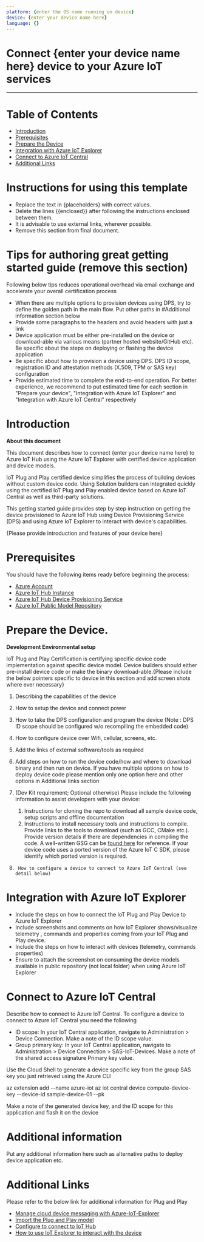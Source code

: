 ```yaml
---
platform: {enter the OS name running on device}
device: {enter your device name here}
language: {}
---
```


Connect {enter your device name here} device to your Azure IoT services
===

---
# Table of Contents

-   [Introduction](#Introduction)
-   [Prerequisites](#Prerequisites)
-   [Prepare the Device](#preparethedevice)
-   [Integration with Azure IoT Explorer](#IntegrationwithAzureIoTExplorer)
-   [Connect to Azure IoT Central](#ConnecttoCentral)
-   [Additional Links](#AdditionalLinks)

# Instructions for using this template

-   Replace the text in {placeholders} with correct values.
-   Delete the lines {{enclosed}} after following the instructions enclosed between them.
-   It is advisable to use external links, wherever possible.
-   Remove this section from final document.

# Tips for authoring great getting started guide (remove this section)
Following below tips reduces operational overhead via email exchange and accelerate your overall certification process

- When there are multiple options to provision devices using DPS, try to define the golden path in the main flow. Put other paths in #Additional information section below
- Provide some paragraphs to the headers and avoid headers with just a link
- Device application must be either pre-installed on the device or download-able via various means (partner hosted website/GitHub etc). Be specific about the steps on deploying or flashing the device application
- Be specific about how to provision a device using DPS. DPS ID scope, registration ID and attestation methods (X.509, TPM or SAS key) configuration
- Provide estimated time to complete the end-to-end operation. For better experience, we recommend to put estimated time for each section in "Prepare your device", "Integration with Azure IoT Explorer" and "Integration with Azure IoT Central" respectively


<a name="Introduction"></a>

# Introduction 

**About this document**

This document describes how to connect {enter your device name here} to Azure IoT Hub using the Azure IoT Explorer with certified device application and device models.

IoT Plug and Play certified device simplifies the process of building devices without custom device code. Using Solution builders can integrated quickly using the certified IoT Plug and Play enabled device based on Azure IoT Central as well as third-party solutions.

This getting started guide provides step by step instruction on getting the device provisioned to Azure IoT Hub using Device Provisioning Service (DPS) and using Azure IoT Explorer to interact with device's capabilities.

{Please provide introduction and features of your device here}

<a name="Prerequisites"></a>
# Prerequisites

You should have the following items ready before beginning the process:

-   [Azure Account](https://portal.azure.com)
-   [Azure IoT Hub Instance](https://docs.microsoft.com/en-us/azure/iot-hub/about-iot-hub)
-   [Azure IoT Hub Device Provisioning Service](https://docs.microsoft.com/en-us/azure/iot-dps/quick-setup-auto-provision)
-   [Azure IoT Public Model Repository](https://docs.microsoft.com/en-us/azure/iot-pnp/concepts-model-repository)


<a name="preparethedevice"></a>
# Prepare the Device.

**Development Environmental setup**

IoT Plug and Play Certification is certifying specific device code implementation against specific device model. Device builders should either pre-install device code or make the binary download-able.{Please include the below pointers specific to device in this section and add screen shots where ever necessary}

1.	Describing the capabilities of the device 
2.	How to setup the device and connect power
3.	How to take the DPS configuration and program the device (Note : DPS ID scope should be configured w/o recompiling the embedded code)
4.	How to configure device over Wifi, cellular, screens, etc.
5.	Add the links of external software/tools as required 
6.	Add steps on how to run the device code/how and where to download binary and then run on device. If you have multiple options on how to deploy device code please mention only one option here and other options in Additional links section
7.	(Dev Kit requirement; Optional otherwise)
	Please include the following information to assist developers with your device:
	1)	Instructions for cloning the repo to download all sample device code, setup scripts and offline documentation
	2)	Instructions to install necessary tools and instructions to compile. Provide links to the tools to download (such as GCC, CMake etc.). 
	Provide version details if there are dependencies in compiling the code.
A well-written GSG can be [found here](https://github.com/azure-rtos/getting-started) for reference. If your device code uses a ported version of the Azure IoT C SDK, please identify which ported version is required.

8.  	How to configure a device to connect to Azure IoT Central (see detail below)

<a name="IntegrationwithAzureIoTExplorer"></a>
# Integration with Azure IoT Explorer

-   Include the steps on how to connect the IoT Plug and Play Device to Azure IoT Explorer
-   Include screenshots and comments on how IoT Explorer shows/visualize telemetry , commands and properties coming from your IoT Plug and Play device.
-   Include the steps on how to interact with devices (telemetry, commands properties)
-   Ensure to attach the screenshot on consuming the device models available in public repository (not local folder) when using Azure IoT Explorer

<a name="ConnecttoCentral"></a>
# Connect to Azure IoT Central
Describe how to connect to Azure IoT Central.
To configure a device to connect to Azure IoT Central you need the following
	
-    ID scope: In your IoT Central application, navigate to Administration > Device Connection. Make a note of the ID scope value.
-    Group primary key: In your IoT Central application, navigate to Administration > Device Connection > SAS-IoT-Devices. Make a note of the shared access signature Primary key value.

Use the Cloud Shell to generate a device specific key from the group SAS key you just retrieved using the Azure CLI

az extension add --name azure-iot
az iot central device compute-device-key  --device-id sample-device-01 --pk <the group SAS primary key value>

Make a note of the generated device key, and the ID scope for this application and flash it on the device

# Additional information
Put any additional information here such as alternative paths to deploy device application etc.

<a name="AdditionalLinks"></a>
# Additional Links

Please refer to the below link for additional information for Plug and Play 

-   [Manage cloud device messaging with Azure-IoT-Explorer](https://github.com/Azure/azure-iot-explorer/releases)
-   [Import the Plug and Play model](https://docs.microsoft.com/en-us/azure/iot-pnp/concepts-model-repository)
-   [Configure to connect to IoT Hub](https://docs.microsoft.com/en-us/azure/iot-pnp/quickstart-connect-device-c)
-   [How to use IoT Explorer to interact with the device ](https://docs.microsoft.com/en-us/azure/iot-pnp/howto-use-iot-explorer#install-azure-iot-explorer)   
